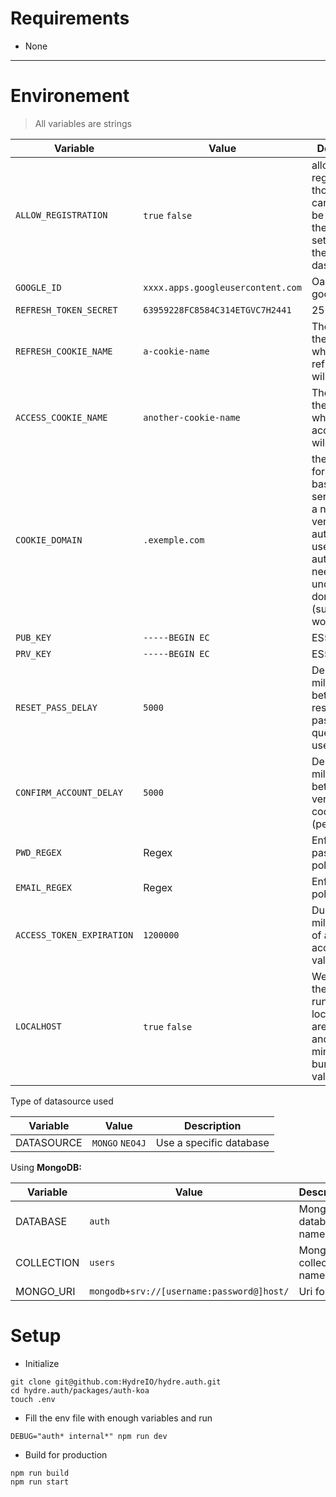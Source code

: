# Requirements
- None
---

# Environement

> All variables are strings

| Variable                  | Value                             | Description                                                                                                                                                   |
| ------------------------- | --------------------------------- | ------------------------------------------------------------------------------------------------------------------------------------------------------------- |
| `ALLOW_REGISTRATION`      | `true` `false`                    | allowing registration ? those values can always be changed in the lambda settings on the aws dashboard                                                        |
| `GOOGLE_ID`               | `xxxx.apps.googleusercontent.com` | Oauth2 google app                                                                                                                                             |
| `REFRESH_TOKEN_SECRET`    | `63959228FC8584C314ETGVC7H2441`   | 256 bit key                                                                                                                                                   |
| `REFRESH_COOKIE_NAME`     | `a-cookie-name`                   | The name of the cookie where the refreshToken will be                                                                                                         |
| `ACCESS_COOKIE_NAME`      | `another-cookie-name`             | The name of the cookie where the accessToken will be                                                                                                          |
| `COOKIE_DOMAIN`           | `.exemple.com`                    | the domains for cookies, basically all services with a need to verify authenticated users, authentication need to be under this domain too (subdomains works) |
| `PUB_KEY`                 | `-----BEGIN EC`                   | ES512 public                                                                                                                                                  |
| `PRV_KEY`                 | `-----BEGIN EC`                   | ES512 private                                                                                                                                                 |
| `RESET_PASS_DELAY`        | `5000`                            | Delay in milliseconds between 2 reset password query (per user)                                                                                               |
| `CONFIRM_ACCOUNT_DELAY`   | `5000`                            | Delay in milliseconds between 2 verification code query (per user)                                                                                            |
| `PWD_REGEX`               | Regex                             | Enforce password policy                                                                                                                                       |
| `EMAIL_REGEX`             | Regex                             | Enforce mail policy                                                                                                                                           |
| `ACCESS_TOKEN_EXPIRATION` | `1200000`                         | Duration in milliseconds of an accessToken validity                                                                                                           |
| `LOCALHOST`               | `true` `false`                    | Wether or not the auth is running in local, cookies are https only and webpack minify the bundle if the value is false                                        |

Type of datasource used

| Variable   | Value           | Description             |
| ---------- | --------------- | ----------------------- |
| DATASOURCE | `MONGO` `NEO4J` | Use a specific database |

Using **__MongoDB:__**

| Variable   | Value                                     | Description           |
| ---------- | ----------------------------------------- | --------------------- |
| DATABASE   | `auth`                                    | Mongo database name   |
| COLLECTION | `users`                                   | Mongo collection name |
| MONGO_URI  | `mongodb+srv://[username:password@]host/` | Uri format            |

# Setup

* Initialize

```
git clone git@github.com:HydreIO/hydre.auth.git
cd hydre.auth/packages/auth-koa
touch .env
```

- Fill the env file with enough variables and run

```
DEBUG="auth* internal*" npm run dev
```

- Build for production

```
npm run build
npm run start
```